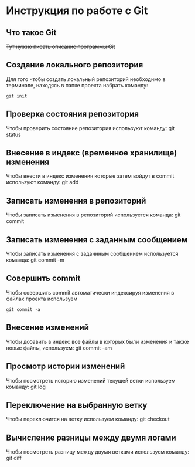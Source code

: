 # **Инструкция по работе с Git**

## Что такое Git

~~Тут нужно писать описание программы Git~~

## Создание локального репозитория

Для того чтобы создать локальный репозиторий необходимо в терминале, находясь в папке проекта набрать команду:

    git init

## Проверка состояния репозитория

Чтобы проверить состояние репозитория используют команду:
    git status

## Внесение в индекс (временное хранилище) изменения

Чтобы внести в индекс изменения которые затем войдут в commit используют команду:
    git add

## Записать изменения в репозиторий

Чтобы записать изменения в репозиторий используется команда:
    git commit

## Записать изменения с заданным сообщением

Чтобы записать изменения с заданнным сообщением используется команда:
    git commit -m

## Совершить commit 

Чтобы совершить commit автоматически индексируя изменения в файлах проекта используем

    git commit -a

## Внесение изменений 

Чтобы добавить в индекс все файлы в которых были изменения и также новые файлы, используем:
    git commit -am

## Просмотр истории изменений

Чтобы посмотреть историю изменений текущей ветки используем команду:
    git log

## Переключение на выбранную ветку

Чтобы переключится на ветку используем команду:
    git checkout

## Вычисление разницы между двумя логами

Чтобы посмотреть разницу между двумя ветками используем команду:
    git diff
    



